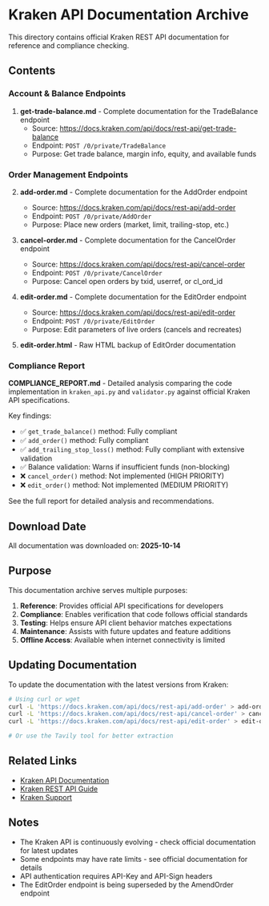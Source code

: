 # Kraken API Documentation Archive

This directory contains official Kraken REST API documentation for reference and compliance checking.

## Contents

### Account & Balance Endpoints

1. **get-trade-balance.md** - Complete documentation for the TradeBalance endpoint
   - Source: https://docs.kraken.com/api/docs/rest-api/get-trade-balance
   - Endpoint: `POST /0/private/TradeBalance`
   - Purpose: Get trade balance, margin info, equity, and available funds

### Order Management Endpoints

2. **add-order.md** - Complete documentation for the AddOrder endpoint
   - Source: https://docs.kraken.com/api/docs/rest-api/add-order
   - Endpoint: `POST /0/private/AddOrder`
   - Purpose: Place new orders (market, limit, trailing-stop, etc.)

3. **cancel-order.md** - Complete documentation for the CancelOrder endpoint
   - Source: https://docs.kraken.com/api/docs/rest-api/cancel-order
   - Endpoint: `POST /0/private/CancelOrder`
   - Purpose: Cancel open orders by txid, userref, or cl_ord_id

4. **edit-order.md** - Complete documentation for the EditOrder endpoint
   - Source: https://docs.kraken.com/api/docs/rest-api/edit-order
   - Endpoint: `POST /0/private/EditOrder`
   - Purpose: Edit parameters of live orders (cancels and recreates)

5. **edit-order.html** - Raw HTML backup of EditOrder documentation

### Compliance Report

**COMPLIANCE_REPORT.md** - Detailed analysis comparing the code implementation in `kraken_api.py` and `validator.py` against official Kraken API specifications.

Key findings:
- ✅ `get_trade_balance()` method: Fully compliant
- ✅ `add_order()` method: Fully compliant
- ✅ `add_trailing_stop_loss()` method: Fully compliant with extensive validation
- ✅ Balance validation: Warns if insufficient funds (non-blocking)
- ❌ `cancel_order()` method: Not implemented (HIGH PRIORITY)
- ❌ `edit_order()` method: Not implemented (MEDIUM PRIORITY)

See the full report for detailed analysis and recommendations.

## Download Date

All documentation was downloaded on: **2025-10-14**

## Purpose

This documentation archive serves multiple purposes:

1. **Reference**: Provides official API specifications for developers
2. **Compliance**: Enables verification that code follows official standards
3. **Testing**: Helps ensure API client behavior matches expectations
4. **Maintenance**: Assists with future updates and feature additions
5. **Offline Access**: Available when internet connectivity is limited

## Updating Documentation

To update the documentation with the latest versions from Kraken:

```bash
# Using curl or wget
curl -L 'https://docs.kraken.com/api/docs/rest-api/add-order' > add-order.html
curl -L 'https://docs.kraken.com/api/docs/rest-api/cancel-order' > cancel-order.html
curl -L 'https://docs.kraken.com/api/docs/rest-api/edit-order' > edit-order.html

# Or use the Tavily tool for better extraction
```

## Related Links

- [Kraken API Documentation](https://docs.kraken.com/api/)
- [Kraken REST API Guide](https://docs.kraken.com/api/docs/guides/spot-rest-auth)
- [Kraken Support](https://support.kraken.com/)

## Notes

- The Kraken API is continuously evolving - check official documentation for latest updates
- Some endpoints may have rate limits - see official documentation for details
- API authentication requires API-Key and API-Sign headers
- The EditOrder endpoint is being superseded by the AmendOrder endpoint
